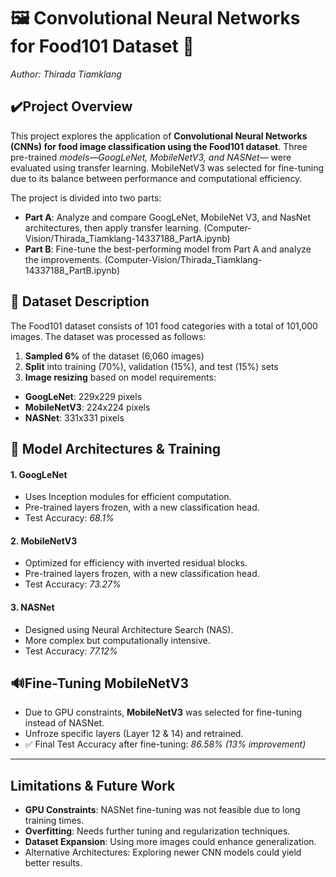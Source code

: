 # 🖼️ Convolutional Neural Networks for Food101 Dataset 🥘
_Author: Thirada Tiamklang_

## ✔️Project Overview

This project explores the application of __Convolutional Neural Networks (CNNs) for food image classification using the Food101 dataset__. Three pre-trained _models—GoogLeNet, MobileNetV3, and NASNet—_ were evaluated using transfer learning. MobileNetV3 was selected for fine-tuning due to its balance between performance and computational efficiency.

The project is divided into two parts:
* __Part A__: Analyze and compare GoogLeNet, MobileNet V3, and NasNet architectures, then apply transfer learning. (Computer-Vision/Thirada_Tiamklang-14337188_PartA.ipynb)
* __Part B__: Fine-tune the best-performing model from Part A and analyze the improvements. (Computer-Vision/Thirada_Tiamklang-14337188_PartB.ipynb)

## 📁 Dataset Description

The Food101 dataset consists of 101 food categories with a total of 101,000 images. The dataset was processed as follows:
1. __Sampled 6%__ of the dataset (6,060 images)
2. __Split__ into training (70%), validation (15%), and test (15%) sets
3. __Image resizing__ based on model requirements:
* __GoogLeNet__: 229x229 pixels
* __MobileNetV3__: 224x224 pixels
* __NASNet__: 331x331 pixels

## 🧰 Model Architectures & Training

#### 1. GoogLeNet
* Uses Inception modules for efficient computation.
* Pre-trained layers frozen, with a new classification head.
* Test Accuracy: _68.1%_
#### 2. MobileNetV3
* Optimized for efficiency with inverted residual blocks.
* Pre-trained layers frozen, with a new classification head.
* Test Accuracy: _73.27%_
#### 3. NASNet
* Designed using Neural Architecture Search (NAS).
* More complex but computationally intensive.
* Test Accuracy: _77.12%_
  
## 🔊Fine-Tuning MobileNetV3
* Due to GPU constraints, __MobileNetV3__ was selected for fine-tuning instead of NASNet.
* Unfroze specific layers (Layer 12 & 14) and retrained.
* ✅ Final Test Accuracy after fine-tuning: _86.58% (13% improvement)_

---
## Limitations & Future Work

* __GPU Constraints__: NASNet fine-tuning was not feasible due to long training times.
* __Overfitting__: Needs further tuning and regularization techniques.
* __Dataset Expansion__: Using more images could enhance generalization.
* Alternative Architectures: Exploring newer CNN models could yield better results.
